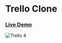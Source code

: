 # Trello Clone

### [Live Demo](https://trello-clone-travistn.vercel.app/)

![Trello 4](https://github.com/travistn/trello-clone/assets/42354863/d2693cad-725c-4095-ba01-4f788ce1caec)
